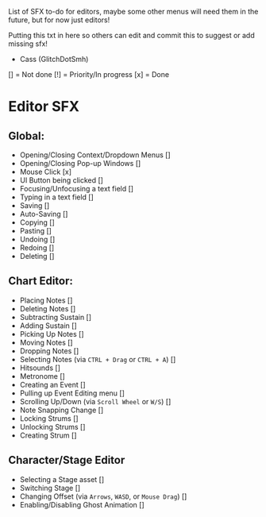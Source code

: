 List of SFX to-do for editors,
maybe some other menus will need them in the future,
but for now just editors!

Putting this txt in here so others can edit and commit this to suggest or add missing sfx!
- Cass (GlitchDotSmh)

[] = Not done
[!] = Priority/In progress
[x] = Done

# Editor SFX

## Global:
- Opening/Closing Context/Dropdown Menus []
- Opening/Closing Pop-up Windows []
- Mouse Click [x]
- UI Button being clicked []
- Focusing/Unfocusing a text field []
- Typing in a text field []
- Saving []
- Auto-Saving []
- Copying []
- Pasting []
- Undoing []
- Redoing []
- Deleting []

## Chart Editor:
- Placing Notes []
- Deleting Notes []
- Subtracting Sustain []
- Adding Sustain []
- Picking Up Notes []
- Moving Notes []
- Dropping Notes []
- Selecting Notes (via `CTRL + Drag` or `CTRL + A`) []
- Hitsounds []
- Metronome []
- Creating an Event []
- Pulling up Event Editing menu []
- Scrolling Up/Down (via `Scroll Wheel` or `W/S`) []
- Note Snapping Change []
- Locking Strums []
- Unlocking Strums []
- Creating Strum []

## Character/Stage Editor
- Selecting a Stage asset []
- Switching Stage []
- Changing Offset (via `Arrows`, `WASD`, or `Mouse Drag`) []
- Enabling/Disabling Ghost Animation []


